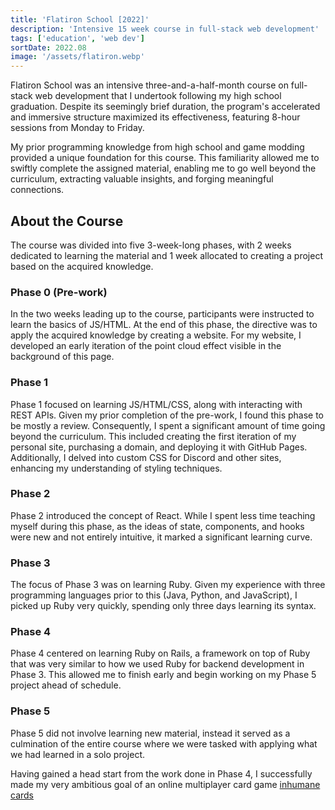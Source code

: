 ```yaml
---
title: 'Flatiron School [2022]'
description: 'Intensive 15 week course in full-stack web development'
tags: ['education', 'web dev']
sortDate: 2022.08
image: '/assets/flatiron.webp'
---
```

Flatiron School was an intensive three-and-a-half-month course on full-stack web development that I undertook following my high school graduation. Despite its seemingly brief duration, the program's accelerated and immersive structure maximized its effectiveness, featuring 8-hour sessions from Monday to Friday.

My prior programming knowledge from high school and game modding provided a unique foundation for this course. This familiarity allowed me to swiftly complete the assigned material, enabling me to go well beyond the curriculum, extracting valuable insights, and forging meaningful connections.

## About the Course
The course was divided into five 3-week-long phases, with 2 weeks dedicated to learning the material and 1 week allocated to creating a project based on the acquired knowledge.

### Phase 0 (Pre-work)
In the two weeks leading up to the course, participants were instructed to learn the basics of JS/HTML. At the end of this phase, the directive was to apply the acquired knowledge by creating a website. For my website, I developed an early iteration of the point cloud effect visible in the background of this page.

### Phase 1
Phase 1 focused on learning JS/HTML/CSS, along with interacting with REST APIs. Given my prior completion of the pre-work, I found this phase to be mostly a review. Consequently, I spent a significant amount of time going beyond the curriculum. This included creating the first iteration of my personal site, purchasing a domain, and deploying it with GitHub Pages. Additionally, I delved into custom CSS for Discord and other sites, enhancing my understanding of styling techniques.

### Phase 2
Phase 2 introduced the concept of React. While I spent less time teaching myself during this phase, as the ideas of state, components, and hooks were new and not entirely intuitive, it marked a significant learning curve.

### Phase 3
The focus of Phase 3 was on learning Ruby. Given my experience with three programming languages prior to this (Java, Python, and JavaScript), I picked up Ruby very quickly, spending only three days learning its syntax.

### Phase 4
Phase 4 centered on learning Ruby on Rails, a framework on top of Ruby that was very similar to how we used Ruby for backend development in Phase 3. This allowed me to finish early and begin working on my Phase 5 project ahead of schedule.

### Phase 5
Phase 5 did not involve learning new material, instead it served as a culmination of the entire course where we were tasked with applying what we had learned in a solo project.

Having gained a head start from the work done in Phase 4, I successfully made my very ambitious goal of an online multiplayer card game [inhumane cards](inhumane_cards)

